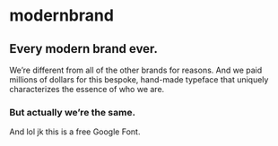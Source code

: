 # modernbrand

<section class="hero">
  <h2>Every modern brand ever.</h2>
  <p>We’re different from all of the other brands for reasons. And we paid millions of dollars for this bespoke, hand-made typeface that uniquely characterizes the essence of who we are.</p>

</section>

### But actually we’re the same.

And lol jk this is a free Google Font.


